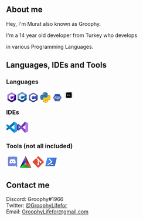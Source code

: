 ## About me
Hey, I'm Murat also known as Groophy.

I'm a 14 year old developer from Turkey who develops

in various Programming Languages.


## Languages, IDEs and Tools

### Languages


<img style="padding: 1.5px" align="left" alt="CSharp" width="26px" src="https://raw.githubusercontent.com/Mempler/Mempler/master/assets//csharp.svg"/>
<img style="padding: 1.5px" align="left" alt="C++" width="25px" src="https://raw.githubusercontent.com/Mempler/Mempler/master/assets//cpp.svg"/>
<img style="padding: 1.5px" align="left" alt="C" width="30px" src="https://raw.githubusercontent.com/Mempler/Mempler/master/assets//c.svg"/>
<img style="padding: 1.5px" align="left" alt="C" width="30px" src="https://raw.githubusercontent.com/Mempler/Mempler/master/assets//py.svg"/>
<img style="padding: 1.5px" align="left" alt="C" width="30px" src="https://github.com/Groophy-Lifefor/Groophy-Lifefor/blob/main/assembly.png"/>
<img style="padding: 1.5px" alt="left" alt="Python 3" width="26px" src="https://github.com/Groophy-Lifefor/Groophy-Lifefor/blob/main/batch.jpg"/>


### IDEs

<img align="left" alt="VSCode" width="30px" src="https://raw.githubusercontent.com/Mempler/Mempler/master/assets//visual-studio-code.svg"/>
<img alt="Visual Studio 2019" width="30px" src="https://raw.githubusercontent.com/Mempler/Mempler/master/assets//vs2019.svg"/>

### Tools (not all included)


<img align="left" alt="Discord" width="35px" src="https://raw.githubusercontent.com/Mempler/Mempler/master/assets//discord.svg"/>
<img align="left" alt="CMake" width="35px" src="https://raw.githubusercontent.com/Mempler/Mempler/master/assets//cmake.svg"/>
<img align="left" alt="Git" width="35px" src="https://raw.githubusercontent.com/Mempler/Mempler/master/assets//git.svg"/>
<img alt="Powershell" width="35px" src="https://raw.githubusercontent.com/Mempler/Mempler/master/assets//powershell.svg"/>

## Contact me
Discord: Groophy#1966 \
Twitter: [@GroophyLifefor](https://twitter.com/GroophyLifefor) \
Email:   [GroophyLifefor@gmail.com](mailto:GroophyLifefor@gmail.com)
